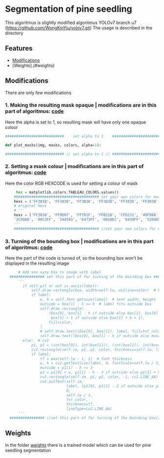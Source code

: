 # Segmentation of pine seedling 
This algoritmus is slightly modified algoritmus YOLOv7 branch u7 (https://github.com/WongKinYiu/yolov7.git) 
The usage is described in the directory

## Features
- [Modifications](#modifications)
- [Weights].(#weights)

## Modifications
There are only few modifications
### 1. Making the resulting mask opaque | modifications are in this part of algoritmus: [code](./yolov7-u7-seg/seg/utils/segment/plots.py)
Here the alpha is set to 1, so resulting mask will have only one opaque colour
```python
###########################    set alpha to 1    ###############################

def plot_masks(img, masks, colors, alpha=1):

########################### // set alpha to 1 // ###############################
```

### 2. Setting a mask colour | modifications are in this part of algoritmus: [code](./yolov7-u7-seg/seg/utils/plots.py)
Here the color RGB HEXCODE is used for setting a colour of mask
```python
     hex = matplotlib.colors.TABLEAU_COLORS.values()
    ####################################### set your own colors for mask ######################### 
    hexs = ('FF3838', 'FF3838', 'FF3838', 'FF3838', 'FF3838', 'FF3838', 'FF3838', 'FF3838', 'FF3838', 'FF3838')
    # original hexs
    # '''
    hexs = ('FF3838', 'FF9D97', 'FF701F', 'FFB21D', 'CFD231', '48F90A', '92CC17', '3DDB86', '1A9334', '00D4BB',
    '2C99A8', '00C2FF', '344593', '6473FF', '0018EC', '8438FF', '520085', 'CB38FF', 'FF95C8', 'FF37C7')
    '''
    ####################################### //set your own colors for mask //######################
```

### 3. Turning of the bounding box | modifications are in this part of algoritmus: [code](./yolov7-u7-seg/seg/utils/plots.py)
Here the part of the code is turned of, so the bounding box won't be displayed in the resulting image

```python
      # Add one xyxy box to image with label
  ################ set this part of for turning of the boinding box #############
      '''
        if self.pil or not is_ascii(label):
            self.draw.rectangle(box, width=self.lw, outline=color)  # box
            if label:
                w, h = self.font.getsize(label)  # text width, height
                outside = box[1] - h >= 0  # label fits outside box
                self.draw.rectangle(
                    (box[0], box[1] - h if outside else box[1], box[0] + w + 1,
                     box[1] + 1 if outside else box[1] + h + 1),
                    fill=color,
                )
                # self.draw.text((box[0], box[1]), label, fill=txt_color, font=self.font, anchor='ls')  # for PIL>8.0
                self.draw.text((box[0], box[1] - h if outside else box[1]), label, fill=txt_color, font=self.font)
        else:  # cv2
            p1, p2 = (int(box[0]), int(box[1])), (int(box[2]), int(box[3]))
            cv2.rectangle(self.im, p1, p2, color, thickness=self.lw, lineType=cv2.LINE_AA)
            if label:
                tf = max(self.lw - 1, 1)  # font thickness
                w, h = cv2.getTextSize(label, 0, fontScale=self.lw / 3, thickness=tf)[0]  # text width, height
                outside = p1[1] - h >= 3
                p2 = p1[0] + w, p1[1] - h - 3 if outside else p1[1] + h + 3
                cv2.rectangle(self.im, p1, p2, color, -1, cv2.LINE_AA)  # filled
                cv2.putText(self.im,
                            label, (p1[0], p1[1] - 2 if outside else p1[1] + h + 2),
                            0,
                            self.lw / 3,
                            txt_color,
                            thickness=tf,
                            lineType=cv2.LINE_AA)
      '''
  ################ //set this part of for turning of the boinding box// #############
```
## Weights
In the folder [weights](./weights) there is a trained model which can be used for pine seedling segmentation 
